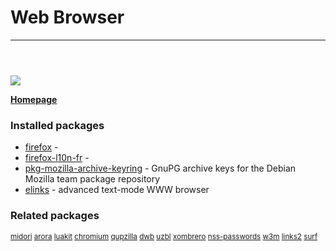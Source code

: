 # Web Browser

____

```



```

![](https://screenshots.debian.net/thumbnail/firefox/)


 **[Homepage]()**

### Installed packages

* [firefox](https://packages.debian.org/jessie/firefox) - 
* [firefox-l10n-fr](https://packages.debian.org/jessie/firefox-l10n-fr) - 
* [pkg-mozilla-archive-keyring](https://packages.debian.org/jessie/pkg-mozilla-archive-keyring) - GnuPG archive keys for the Debian Mozilla team package repository
* [elinks](https://packages.debian.org/jessie/elinks) - advanced text-mode WWW browser

### Related packages

<sub> [midori](https://packages.debian.org/jessie/midori) [arora](https://packages.debian.org/jessie/arora) [luakit](https://packages.debian.org/jessie/luakit) [chromium](https://packages.debian.org/jessie/chromium) [qupzilla](https://packages.debian.org/jessie/qupzilla) [dwb](https://packages.debian.org/jessie/dwb) [uzbl](https://packages.debian.org/jessie/uzbl) [xombrero](https://packages.debian.org/jessie/xombrero) [nss-passwords](https://packages.debian.org/jessie/nss-passwords) [w3m](https://packages.debian.org/jessie/w3m) [links2](https://packages.debian.org/jessie/links2) [surf](https://packages.debian.org/jessie/surf)  </sub>
